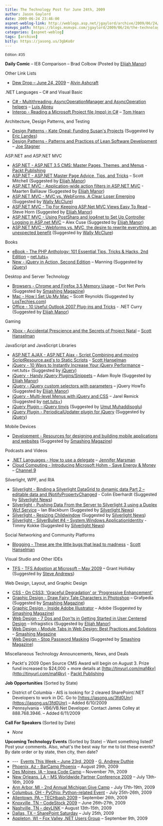 ```yaml
---
title: The Technology Post for June 24th, 2009
author: Jason Gaylord
date: 2009-06-24 23:46:00
aspnet-weblog-link: http://weblogs.asp.net/jgaylord/archive/2009/06/24/the-technology-post-for-june-24th-2009.aspx
msmvps_path: https://blogs.msmvps.com/jgaylord/2009/06/24/the-technology-post-for-june-24th-2009/
categories: [aspnet-weblog]
tags: [archive]
bitly: https://jasong.us/3gbKo8r
---
```


<small>Edition: #35</small>

**Daily Comic** – IE8 Comparison – Brad Colbow (Posted by [Elijah Manor](http://twitter.com/elijahmanor))

Other Link Lists

- [Dew Drop – June 24, 2009](http://www.alvinashcraft.com/2009/06/24/dew-drop-june-24-2009/) – [Alvin Ashcraft](http://twitter.com/alvinashcraft)

.NET Languages – C# and Visual Basic

- [C# - Multithreading: AsyncOperationManager and AsyncOperation helpers](http://msmvps.com/blogs/luisabreu/archive/2009/06/24/multithreading-asyncoperationmanager-and-asyncoperation-helpers.aspx) – [Luis Abreu](http://twitter.com/luisabreu)
- [Interop - Reading a Microsoft Project file (mpp) in C#](http://nerdyhearn.com/blog/156) – [Tom Hearn](http://twitter.com/nerdyhearn)

Architecture, Design Patterns, and Testing

- [Design Patterns - Kate Oneal: Funding Susan's Projects](http://xprogramming.com/xpmag/kate-oneal-funding-susans-projects.htm) (Suggested by [Eric Landes](http://twitter.com/ericlandes))
- [Design Patterns - Patterns and Practices of Lean Software Development](http://misfitgeek.com/blog/patterns-and-practices-of-lean-software-development/) – [Joe Stagner](http://twitter.com/MisfitGeek)

ASP.NET and ASP.NET MVC

- [ASP.NET - ASP.NET 3.5 CMS: Master Pages, Themes, and Menus](http://www.packtpub.com/article/asp.net-3.5-cms-master-pages-themes-menus) - [Packt Publishing](http://twitter.com/packtpub)
- [ASP.NET - ASP.NET Master Page Advice, Tips, and Tricks](http://www.4guysfromrolla.com/articles/062409-1.aspx) – Scott Mitchell (Suggested by [Elijah Manor](http://twitter.com/elijahmanor))
- [ASP.NET MVC - Application-wide action filters in ASP.NET MVC](http://blog.maartenballiauw.be/post/2009/06/24/Application-wide-action-filters-in-ASPNET-MVC.aspx) - Maarten Balliauw (Suggested by [Elijah Manor](http://twitter.com/elijahmanor))
- [ASP.NET MVC - MVC vs. WebForms, A Clear Loser Emerging](http://weblogs.asp.net/tonylombardo/archive/2009/06/23/mvc-vs-webforms-a-clear-loser-emerging.aspx) (Suggested by [Wally McClure](http://twitter.com/wbm))
- [ASP.NET MVC - Tip For Keeping ASP.Net MVC Views Easy To Read](http://blog.stevehorn.cc/2009/06/tip-for-keeping-aspnet-views-easy-to.html) – Steve Horn (Suggested by [Elijah Manor](http://twitter.com/elijahmanor))
- [ASP.NET MVC - Using PostSharp and log4net to Set Up Controller Logging in ASP.net MVC](http://blogs.lessthandot.com/index.php/WebDev/ServerProgramming/using-postsharp-and-log4net-to-set-up-co) – Alex Cuse (Suggested by [Elijah Manor](http://twitter.com/elijahmanor))
- [ASP.NET MVC - Webforms vs. MVC, the desire to rewrite everything, an unexpected benefit](http://weblogs.asp.net/jeff/archive/2009/06/23/webforms-vs-mvc-the-desire-to-rewrite-everything-an-unexpected-benefit.aspx) (Suggested by [Wally McClure](http://twitter.com/wbm))

Books

- [eBook - The PHP Anthology: 101 Essential Tips, Tricks & Hacks, 2nd Edition](http://net.tutsplus.com/freebies/books/the-php-anthology-101-essential-tips-tricks-hacks-2nd-edition/) – [net.tuts+](http://twitter.com/NETTUTS)
- [New - jQuery in Action, Second Edition](http://www.manning.com/bibeault2/) – Manning (Suggested by [jQuery](http://twitter.com/jquery))

Desktop and Server Technology

- [Browsers - Chrome and Firefox 3.5 Memory Usage](http://dotnetperls.com/chrome-memory) – Dot Net Perls (Suggested by [Smashing Magazine](http://twitter.com/smashingmag))
- [Mac - How I Set Up My Mac](http://www.lostechies.com/blogs/scottcreynolds/archive/2009/06/24/how-i-set-up-my-mac.aspx) – Scott Reynolds (Suggested by [LosTechies.com](http://twitter.com/lostechies))
- [Office - 10 Useful Outlook 2007 Plug-ins and Tricks](http://www.dotnetcurry.com/ShowArticle.aspx?ID=338) - .NET Curry (Suggested by [Elijah Manor](http://twitter.com/elijahmanor))

Gaming

- [Xbox - Accidental Prescience and the Secrets of Project Natal](http://www.hanselman.com/blog/AccidentalPrescienceAndTheSecretsOfProjectNatal.aspx) – [Scott Hanselman](http://twitter.com/shanselman)

JavaScript and JavaScript Libraries

- [ASP.NET AJAX - ASP.NET Ajax - Script Combining and moving ScriptResource.axd's to Static Scripts](http://www.hanselman.com/blog/ASPNETAjaxScriptCombiningAndMovingScriptResourceaxdsToStaticScripts.aspx) - [Scott Hanselman](http://twitter.com/shanselman)
- [jQuery - 10 Ways to Instantly Increase Your jQuery Performance](http://net.tutsplus.com/tutorials/javascript-ajax/10-ways-to-instantly-increase-your-jquery-performance/) – net.tuts+ (Suggested by [jQuery](http://twitter.com/jquery))
- [jQuery - Handy jQuery Plugins/Snippets](http://blogs.bigfish.tv/adam/2009/02/18/handy-jquery-pluginssnippets/) – Adam Royle (Suggested by [Elijah Manor](http://twitter.com/elijahmanor))
- [jQuery - jQuery custom selectors with parameters](http://jquery-howto.blogspot.com/2009/06/jquery-custom-selectors-with-parameters.html) – jQuery HowTo (Suggested by [Elijah Manor](http://twitter.com/elijahmanor))
- [jQuery - Multi-level Menus with jQuery and CSS](http://blog.themeforest.net/resources/multilevel-menus-with-jquery-and-css/) – Jarel Remick (Suggested by [net.tuts+](http://twitter.com/NETTUTS))
- [jQuery Plugin – jQuery tinyjs](http://tinyjs.com/tags/jquery?page=1) (Suggested by [Umut Muhaddisoglu](http://twitter.com/umutm))
- [jQuery Plugin - PeriodicalUpdater plugin for jQuery](http://www.360innovate.co.uk/blog/periodical/) (Suggested by [jQuery](http://twitter.com/jquery))

Mobile Devices

- [Development - Resources for designing and building mobile applications and websites](http://patterns.littlespringsdesign.com/index.php/Main_Page) (Suggested by [Smashing Magazine](http://twitter.com/smashingmag))

Podcasts and Videos

- [.NET Languages - How to use a delegate](http://channel9.msdn.com/posts/jennmar/How-to-use-a-delegate/) – [Jennifer Marsman](http://twitter.com/jennifermarsman)
- [Cloud Computing - Introducing Microsoft Hohm - Save Energy & Money](http://channel9.msdn.com/posts/NicFill/Introducing-Microsoft-Hohm-Save-Energy--Money/) – [Channel 9](http://twitter.com/ch9)

Silverlight, WPF, and RIA

- [Silverlight - Binding a Silverlight DataGrid to dynamic data Part 2 – editable data and INotifyPropertyChanged](http://www.scottlogic.co.uk/blog/wpf/2009/04/binding-a-silverlight-datagrid-to-dynamic-data-part-2-editable-data-and-inotifypropertychanged/) - Colin Eberhardt (Suggested by [Silverlight News](http://twitter.com/SilverlightNews))
- [Silverlight - Pushing Data From the Server to Silverlight 3 using a Duplex Wcf Service](http://silverlightforbusiness.net/2009/06/23/pushing-data-from-the-server-to-silverlight-3-using-a-duplex-wcf-service/) – Ian Blackburn (Suggested by [Silverlight News](http://twitter.com/SilverlightNews))
- [Silverlight - Resizing Childwindow](http://leeontech.wordpress.com/2009/06/22/resizing-childwindow/) (Suggested by [Silverlight News](http://twitter.com/SilverlightNews))
- [Silverlight - SilverBullet #4 – System.Windows.ApplicationIdentity](http://geekswithblogs.net/tkokke/archive/2009/06/23/silverbullet-4-ndash-system.windows.applicationidentity.aspx) - Timmy Kokke (Suggested by [Silverlight News](http://twitter.com/SilverlightNews))

Social Networking and Community Platforms

- [Blogging - These are the little bugs that lead to madness](http://www.hanselman.com/blog/TheseAreTheLittleBugsThatLeadToMadness.aspx) - [Scott Hanselman](http://twitter.com/shanselman)

Visual Studio and Other IDEs

- [TFS - TFS Adoption at Microsoft – May 2009](http://blogs.msdn.com/granth/archive/2009/06/23/tfs-adoption-at-microsoft-may-2009.aspx) – Grant Holliday (Suggested by [Steve Andrews](http://twitter.com/SteveAndrews))

Web Design, Layout, and Graphic Design

- [CSS - On CSS3: 'Graceful Degradation' or 'Progressive Enhancement'](http://esquareda.com/journal/on-css3-graceful-degradation-or-progressive-enhancement.html)
- [Graphic Design - Draw Fairy Tale Characters in Photoshop](http://www.grafpedia.com/tutorials/draw-fairy-tale-characters-in-photoshop) – Grafpedia (Suggested by [Smashing Magazine](http://twitter.com/smashingmag))
- [Graphic Design - Inside Adobe Illustrator](http://blogs.adobe.com/infiniteresolution/) – Adobe (Suggested by [Smashing Magazine](http://twitter.com/smashingmag))
- [Web Design - 7 Dos and Don'ts in Getting Started in User Centered Design](http://community.infragistics.com/pixel8/media/p/103725.aspx) – Infragistics (Suggested by [Elijah Manor](http://twitter.com/elijahmanor))
- [Web Design - Module Tabs in Web Design: Best Practices and Solutions](http://www.smashingmagazine.com/2009/06/24/module-tabs-in-web-design-best-practices-and-solutions/) – [Smashing Magazine](http://twitter.com/smashingmag)
- [Web Design - Stop Password Masking](http://www.useit.com/alertbox/passwords.html) (Suggested by [Smashing Magazine](http://twitter.com/smashingmag))

Miscellaneous Technology Announcements, News, and Deals

- Packt's 2009 Open Source CMS Award will begin on August 3. Prize fund increased to $24,000 + more details at [http://tinyurl.com/maf4kv](http://tinyurl.com/maf4kv) - [Packt Publishing](http://twitter.com/packtpub)

**Job Opportunities** (Sorted by State)

- District of Columbia - AIS is looking for 2 cleared SharePoint/.NET Developers to work in DC. Go to [https://jasong.us/3fd0Unr](https://jasong.us/3fd0Unr) – Added 6/10/2009
- Pennsylvania - VB6/VB.Net Developer. Contact James Colley at 888.768.3946. – Added 6/11/2009

**Call For Speakers** (Sorted by Date)

- _None_

**Upcoming Technology Events** (Sorted by State) – Want something listed? Post your comments. Also, what's the best way for me to list these events? By date order or by state, then city, then date?

- \---  [Events This Week – June 23rd, 2009](http://blogs.msdn.com/gduthie/archive/2009/06/23/events-this-week-june-23rd-2009.aspx) - [G. Andrew Duthie](http://twitter.com/devhammer)
- [Phoenix, Az - BarCamp Phoenix](http://barcamp.org/BarCampPhoenix) – August 29th, 2009
- [Des Moines, IA – Iowa Code Camp](http://iowacodecamp.com/default.aspx) – November 7th, 2009
- [New Orleans, LA – MS Worldwide Partner Conference 2009](http://www.digitalwpc.com/) – July 13th-16th, 2009
- [Ann Arbor, MI - 2nd Annual Michigan Give Camp](http://michigangivecamp.eventbrite.com/) - July 17th-19th, 2009
- [Columbus, OH - PyOhio: Python-related Event](http://www.developerfusion.com/event/13421/pyohio/) - July 25th-26th, 2009
- [Allentown, PA – TECHbash 2009](http://techbash.com/) – September 26th, 2009
- [Knoxville, TN – CodeStock 2009](http://www.codestock.org/) – June 26th-27th, 2009
- [Nashville, TN – devLINK](http://devlink.net/) – August 13th-15th, 2009
- [Dallas, TX – SharePoint Saturday](http://www.sharepointsaturday.org/dallas) – July 25th, 2009
- [Appleton, WI – Fox Valley .NET Users Group](http://fvnug.org/dnn/Home/tabid/36/ctl/Details/Mid/377/ItemID/8/Default.aspx?selecteddate=9/9/2009) – September 9th, 2009